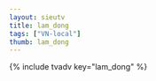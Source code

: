 ```yaml
--- 
layout: sieutv
title: lam_dong
tags: ["VN-local"]
thumb: lam_dong
---
```

{% include tvadv key="lam_dong" %}
